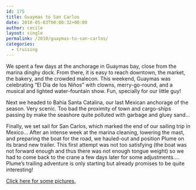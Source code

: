 ```yaml
---
id: 175
title: Guaymas to San Carlos
date: 2010-05-03T00:00:32+00:00
author: cecile
layout: single
permalink: /2010/guaymas-to-san-carlos/
categories:
  - Cruising
---
```

We spent a few days at the anchorage in Guaymas bay, close from the marina
dinghy dock. From there, it is easy to reach downtown, the market, the bakery,
and the crowded malecon. This weekend, Guaymas was celebrating &#8220;El Día de
los Niños&#8221; with clowns, merry-go-round, and a musical and lighted
water-fountain show. Fun, specially for our little guy!

Next we headed to Bahia Santa Catalina, our last Mexican anchorage of the
season. Very scenic. Too bad the proximity of town and cargo-ships passing by
make the seashore quite polluted with garbage and gluey sand&#8230;

Finally, we set sail for San Carlos, which marked the end of our sailing trip in
Mexico&#8230; After an intense week at the marina cleaning, lowering the mast,
and preparing the boat for the road, we hauled-out and position Plume on its
brand new trailer. This first attempt was not too satisfying (the boat was not
forward enough and thus there was not enough tongue weight) so we had to come
back to the crane a few days later for some adjustments&#8230;. Plume&#8217;s
trailing adventure is only starting but already promises to be quite
interesting!

[Click here for some pictures.](http://plume.flupes.org/gallery/index.php?level=album&id=38)